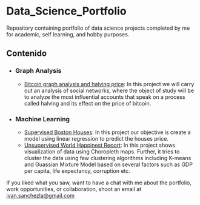 # Data_Science_Portfolio
Repository containing portfolio of data science projects completed by me for academic, self learning, and hobby purposes.


## Contenido

- ### Graph Analysis

     - [Bitcoin graph analysis and halving price](https://github.com/ivansanchezrosa/Data_Science_Portfolio/blob/main/Graph%20Analysis/Halving%20y%20bitcoin/Halving%20y%20precio%20bitcoin.ipynb): In this project we will carry out an analysis of social networks, where the object of study will be to analyze the most influential accounts that speak on a process called halving and its effect on the price of bitcoin. 
     


- ### Machine Learning
   
     - [Supervised Boston Houses](https://github.com/ivansanchezrosa/Data_Science_Portfolio/blob/main/Machine%20Learning/Boston-Houses/ML_Boston_Houses_Prices.ipynb): In this project our objective is create a model using linear regression to predict the houses price. 
     - [Unsupervised World Happinest Report](https://github.com/ivansanchezrosa/Data_Science_Portfolio/blob/main/Machine%20Learning/World%20Happiness%20Report/Clustering%20World%20Happiness%20.ipynb): In this project shows visualization of data using Choropleth maps. Further, it tries to cluster the data using few clustering algorithms including K-means and Guassian Mixture Model based on several factors such as GDP per capita, life expectancy, corruption etc. 




If you liked what you saw, want to have a chat with me about the portfolio, work opportunities, or collaboration, shoot an email at ivan.sanchezla@gmail.com
